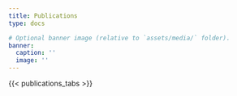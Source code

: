```yaml
---
title: Publications
type: docs

# Optional banner image (relative to `assets/media/` folder).
banner:
  caption: ''
  image: ''
---
```


{{< publications_tabs >}}
